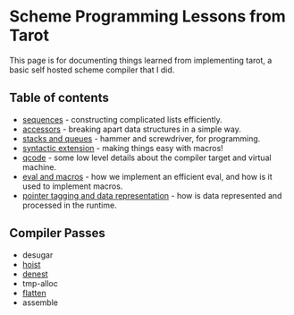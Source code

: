 # Scheme Programming Lessons from Tarot

This page is for documenting things learned from implementing tarot, a basic self hosted scheme compiler that I did.

## Table of contents

* [sequences](scheme-1) - constructing complicated lists efficiently.
* [accessors](scheme-2) - breaking apart data structures in a simple way.
* [stacks and queues](scheme-3) - hammer and screwdriver, for programming.
* [syntactic extension](scheme-4) - making things easy with macros!
* [qcode](scheme-5) - some low level details about the compiler target and virtual machine.
* [eval and macros](scheme-6) - how we implement an efficient eval, and how is it used to implement macros.
* [pointer tagging and data representation](scheme-7) - how is data represented and processed in the runtime.

## Compiler Passes

* desugar
* [hoist](tarot-hoist)
* [denest](tarot-denest)
* tmp-alloc
* [flatten](tarot-flatten)
* assemble
